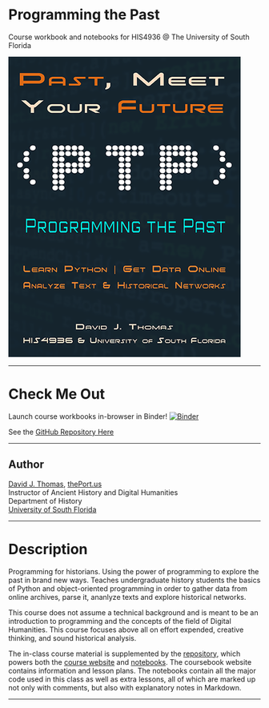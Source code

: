 
# Programming the Past

Course workbook and notebooks for HIS4936 @ The University of South Florida

![Splash Image](/assets/images/splash-image.png)

---

# Check Me Out

Launch course workbooks in-browser in Binder! [![Binder](https://mybinder.org/badge_logo.svg)](https://mybinder.org/v2/gh/thePortus/programming-the-past/master)

See the [GitHub Repository Here](https://github.com/thePortus/programming-the-past)

---

## Author

[David J. Thomas](mailto:dave.a.base@gmail.com), [thePort.us](http://thePort.us)<br />
Instructor of Ancient History and Digital Humanities<br />
Department of History<br />
[University of South Florida](https://github.com/usf-portal)

---

# Description

Programming for historians. Using the power of programming to explore the past in brand new ways. Teaches undergraduate history students the basics of Python and object-oriented programming in order to gather data from online  archives, parse it, ananlyze texts and explore historical networks.

This course does not assume a technical background and is meant to be an introduction to programming and the concepts of the field of Digital Humanities. This course focuses above all on effort expended, creative thinking, and sound historical analysis.

The in-class course material is supplemented by the [repository](https://github.com/thePortus/programming-the-past), which powers both the [course website](https://theportus.github.io/programming-the-past) and [notebooks](https://mybinder.org/v2/gh/thePortus/programming-the-past/master). The coursebook website contains information and lesson plans. The notebooks contain all the major code used in this class as well as extra lessons, all of which are marked up not only with comments, but also with explanatory notes in Markdown.

---
